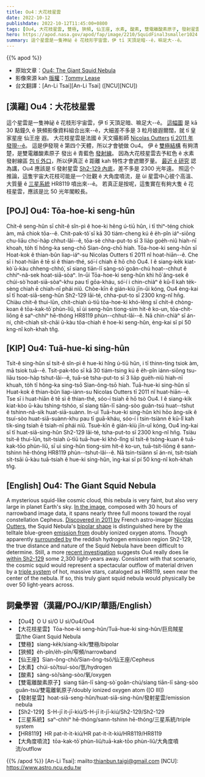 ```yaml
---
title: Ou4：大花枝星雲
date: 2022-10-12
publishdate: 2022-10-12T11:45:00+0800
tags: [Ou4, 大花枝星雲, 雙極, 狹頻, 仙王座, 水素, 酸素, 雙電離酸素原子, 發射星雲, 發射星雲 Sh2-129, Sh2-129, 三星系統, 三星系統 HR8119, HR8119, 大角度噴流]
hero: https://apod.nasa.gov/apod/fap/image/2210/SquidFinal3smaller1024.jpg
summary: 這个星雲是一隻神祕 ê 花枝形宇宙雲，伊 tī 天頂足暗--ê，嘛足大--ê。
---
```


{{% apod %}}

- 原始文章：[Ou4: The Giant Squid Nebula](https://apod.nasa.gov/apod/ap221012.html)
- 影像來源 kah [版權][copyright]：[Tommy Lease](https://www.instagram.com/colorado_astro/)
- 台文翻譯：[An-Li Tsai][An-Li Tsai] ([NCU][NCU])

## [漢羅] Ou4：大花枝星雲
這个星雲是一隻神祕 ê 花枝形宇宙雲，伊 tī 天頂足暗、嘛足大--ê。
[這幅圖][In the image] 是 kā 30 點鐘久 ê 狹頻影像資料組合出來--ê，大細差不多是 3 粒月娘遐爾闊，就 tī 皇家星座 仙王座 遐。
大花枝星雲是法國 ê 天文攝影師 [Nicolas Outters][Nicolas Outters] [tī 2011 年發現--ê][Discovered in 2011 by]。
這是伊發現 ê 第四个天體，所以才會號做 Ou4。
伊 ê [雙極結構][bipolar shape] 有夠清楚，是雙電離酸素原子 發出 ê 青藍色 [發射線][emission from]。
因為大花枝星雲去予紅色 ê 水素發射線區 [包 tī 外口][surrounded by]，所以伊真正 ê 距離 kah 特性才會遮爾歹量。
[最近 ê 研究][recent investigation] 認為講，Ou4 應該是 tī 發射星雲 [Sh2-129 內底][within Sh2-129]，差不多是 2300 光年遠。
照這个推論，這隻宇宙大花枝可能是一个壯觀 ê 大角度噴流，是 ùi 星雲中心彼个高溫、大質量 ê [三星系統][triple system] HR8119 噴出來--ê。
若真正是按呢，這隻實在有夠大隻 ê 花枝星雲，應該是比 50 光年閣較長。


## [POJ] Ou4: Tōa-hoe-ki seng-hûn
Chi̍t-ê seng-hûn sī chi̍t-ê sîn-pì ê hoe-ki hêng ú-tiū hûn, i tī thiⁿ-téng chiok àm, mā chiok tōa--ê.
Chit-pak-tô͘ sī kā 30 tiám-cheng kú ê e̍h-pîn iáⁿ-siōng chu-liāu cho͘-ha̍p chhut-lâi--ê, tōa-sè chha-put-to sī 3 lia̍p goe̍h-niû hiah-nī khoah, to̍h tī hông-ka seng-chō Sian-ông-chō hiah.
Tōa-hoe-ki seng-hûn sī Hoat-kok ê thian-bûn liap-iáⁿ-su Nicolas Outters tī 2011 nî hoat-hiān--ê.
Che sī i hoat-hiān ê tē sì ê thian-thé, só͘-í chiah ē hō chò Ou4.
I ê siang-ke̍k kiat-kò͘ ū-kàu chheng-chhó͘, sī siang tiān-lī sàng-sò͘ goân-chú hoat--chhut ê chhiⁿ-nâ-sek hoat-siā-sòaⁿ.
In-ūi Tōa-hoe-ki seng-hûn khì hō͘ âng-sek ê chúi-sò͘ hoat-siā-sòaⁿ-khu pau tī gōa-kháu, só͘-í i chin-chiàⁿ ê kū-lî kah te̍k-sèng chiah ē chiah-nī phái niû.
Chòe-kīn ê gián-kiù jīn-ûi kóng, Ou4 èng-kai sī tī hoat-siā-seng-hûn Sh2-129 lāi-té, chha-put-to sī 2300 kng-nî hn̄g.
Chiàu chit-ê thui-lūn, chit-chiah ú-tiū tōa-hoe-ki khó-lêng sī chi̍t-ê chòng-koan ê tōa-kak-tō͘ phùn-liû, sī ùi seng-hûn tiong-sim hit-ê ko-un, tōa-chit-liōng ê saⁿ-chhiⁿ hē-thóng HR8119 phùn--chhut-lâi--ê.
Nā chin-chiàⁿ sī án-ni, chit-chiah si̍t-chāi ū-kàu tōa-chiah ê hoe-ki seng-hûn, èng-kai sī pí 50 kng-nî koh-khah tn̂g.

## [KIP] Ou4: Tuā-hue-ki sing-hûn
Tsi̍t-ê sing-hûn sī tsi̍t-ê sîn-pì ê hue-ki hîng ú-tiū hûn, i tī thinn-tíng tsiok àm, mā tsiok tuā--ê.
Tsit-pak-tôo sī kā 30 tiám-tsing kú ê e̍h-pîn iánn-siōng tsu-liāu tsoo-ha̍p tshut-lâi--ê, tuā-sè tsha-put-to sī 3 lia̍p gue̍h-niû hiah-nī khuah, to̍h tī hông-ka sing-tsō Sian-ông-tsō hiah.
Tuā-hue-ki sing-hûn sī Huat-kok ê thian-bûn liap-iánn-su Nicolas Outters tī 2011 nî huat-hiān--ê.
Tse sī i huat-hiān ê tē sì ê thian-thé, sóo-í tsiah ē hō tsò Ou4.
I ê siang-ki̍k kiat-kòo ū-kàu tshing-tshóo, sī siang tiān-lī sàng-sòo guân-tsú huat--tshut ê tshinn-nâ-sik huat-siā-suànn.
In-uī Tuā-hue-ki sing-hûn khì hōo âng-sik ê tsuí-sòo huat-siā-suànn-khu pau tī guā-kháu, sóo-í i tsin-tsiànn ê kū-lî kah ti̍k-sìng tsiah ē tsiah-nī phái niû.
Tsuè-kīn ê gián-kiù jīn-uî kóng, Ou4 ìng-kai sī tī huat-siā-sing-hûn Sh2-129 lāi-té, tsha-put-to sī 2300 kng-nî hn̄g.
Tsiàu tsit-ê thui-lūn, tsit-tsiah ú-tiū tuā-hue-ki khó-lîng sī tsi̍t-ê tsòng-kuan ê tuā-kak-tōo phùn-liû, sī uì sing-hûn tiong-sim hit-ê ko-un, tuā-tsit-liōng ê sann-tshinn hē-thóng HR8119 phùn--tshut-lâi--ê.
Nā tsin-tsiànn sī án-ni, tsit-tsiah si̍t-tsāi ū-kàu tuā-tsiah ê hue-ki sing-hûn, ìng-kai sī pí 50 kng-nî koh-khah tn̂g.

## [English] Ou4: The Giant Squid Nebula
A mysterious squid-like cosmic cloud, this nebula is very faint, but also very large in planet Earth's sky.
[In the image][In the image], composed with 30 hours of narrowband image data, it spans nearly three full moons toward the royal constellation Cepheus.
[Discovered in 2011 by][Discovered in 2011 by] French astro-imager [Nicolas Outters][Nicolas Outters], the Squid Nebula's [bipolar shape][bipolar shape] is distinguished here by the telltale blue-green [emission from][emission from] doubly ionized oxygen atoms.
Though apparently [surrounded by][surrounded by] the reddish hydrogen emission region Sh2-129, the true distance and nature of the Squid Nebula have been difficult to determine.
Still, a more [recent investigation][recent investigation] suggests Ou4 really does lie [within Sh2-129][within Sh2-129] some 2,300 light-years away.
Consistent with that scenario, the cosmic squid would represent a spectacular outflow of material driven by a [triple system][triple system] of hot, massive stars, cataloged as HR8119, seen near the center of the nebula.
If so, this truly giant squid nebula would physically be over 50 light-years across.

## 詞彙學習（漢羅/POJ/KIP/華語/English）
- 【Ou4】O U sì/O U sì/Ou4/Ou4
- 【大花枝星雲】Tōa-hoe-ki seng-hûn/Tuā-hue-ki sing-hûn/巨烏賊星雲/the Giant Squid Nebula
- 【雙極】siang-ke̍k/siang-ki̍k/雙極/bipolar
- 【狹頻】e̍h-pîn/e̍h-pîn/窄頻/narrowband
- 【仙王座】Sian-ông-chō/Sian-ông-tsō/仙王座/Cepheus
- 【水素】chúi-sò͘/tsuí-sòo/氫/hydrogen
- 【酸素】sàng-sò͘/sàng-sòo/氧/oxygen
- 【雙電離酸素原子】siang tiān-lī sàng-sò͘ goân-chú/siang tiān-lī sàng-sòo guân-tsú/雙電離氧原子/doubly ionized oxygen atom ([O III])
- 【發射星雲】hoat-siā-seng-hûn/huat-siā-sing-hûn/發射星雲/emission nebula
- 【Sh2-129】S-H-jī it-jī-kiú/S-H-jī it-jī-kiú/Sh2-129/Sh2-129
- 【三星系統】saⁿ-chhiⁿ hē-thóng/sann-tshinn hē-thóng/三星系統/triple system
- 【HR8119】HR pat-it-i̍t-kiú/HR pat-it-i̍t-kiú/HR8119/HR8119
- 【大角度噴流】tōa-kak-tō͘ phùn-liû/tuā-kak-tōo phùn-liû/大角度噴流/outflow

{{% /apod %}}
[An-Li Tsai]: mailto:thianbun.taigi@gmail.com
[NCU]: https://www.astro.ncu.edu.tw

[copyright]: https://apod.nasa.gov/apod/fap/lib/about_apod.html#srapply
[License]: https://creativecommons.org/licenses/by/2.0/


[In the image]:https://www.astrobin.com/4ls0b4/
[Discovered in 2011 by]:http://arxiv.org/abs/1206.2477
[Nicolas Outters]:http://outters.fr/wp/?page_id=50
[bipolar shape]:https://apod.nasa.gov/apod/ap200913.html
[emission from]:https://en.wikipedia.org/wiki/Nebulium
[surrounded by]:https://apod.nasa.gov/apod/ap161027.html
[recent investigation]:https://ui.adsabs.harvard.edu/abs/2014A%26A...570A.105C/abstract
[within Sh2-129]:http://www.astroanarchy.blogspot.fi/2013/12/a-start-of-new-project-cepheus-mosaic.html
[triple system]:http://www.atlasoftheuniverse.com/orbits.html
